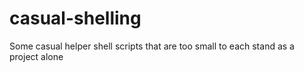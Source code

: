 # casual-shelling
Some casual helper shell scripts that are too small to each stand as a project alone

